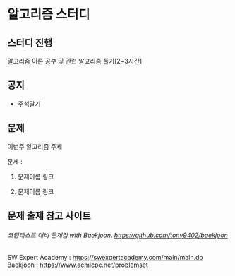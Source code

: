 # 알고리즘 스터디

## __스터디 진행__
알고리즘 이론 공부 및 관련 알고리즘 풀기[2~3시간]

## 공지
- 주석달기

  


## 문제
이번주 알고리즘 주제

문제 : 

1. 문제이름
링크
  
2. 문제이름
링크
    
## 문제 출제 참고 사이트 
###### 코딩테스트 대비 문제집 with Baekjoon: https://github.com/tony9402/baekjoon

SW Expert Academy : https://swexpertacademy.com/main/main.do
Baekjoon : https://www.acmicpc.net/problemset

